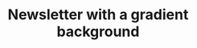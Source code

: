 ---
title: Newsletter with a gradient background
category: Marketing
paid: true
isActive: true
ltr: {"vue":{"vueTail":[],"vueCss":[]},"preview":"function App() {\n  return /*#__PURE__*/React.createElement(\"section\", {\n    className: \"py-28 relative\"\n  }, /*#__PURE__*/React.createElement(\"div\", {\n    className: \"relative z-10 max-w-screen-xl mx-auto px-4 justify-between items-center gap-12 md:px-8 md:flex\"\n  }, /*#__PURE__*/React.createElement(\"div\", {\n    className: \"flex-1 max-w-lg\"\n  }, /*#__PURE__*/React.createElement(\"h3\", {\n    className: \"text-3xl font-bold\"\n  }, \"Get our beautiful newsletter straight to your inbox.\")), /*#__PURE__*/React.createElement(\"div\", {\n    className: \"flex-1 mt-6 md:mt-0\"\n  }, /*#__PURE__*/React.createElement(\"form\", {\n    onSubmit: e => e.preventDefault(),\n    className: \"flex items-center gap-x-3 md:justify-end\"\n  }, /*#__PURE__*/React.createElement(\"div\", {\n    className: \"relative\"\n  }, /*#__PURE__*/React.createElement(\"svg\", {\n    className: \"w-6 h-6 text-gray-400 absolute left-3 inset-y-0 my-auto\",\n    xmlns: \"http://www.w3.org/2000/svg\",\n    fill: \"none\",\n    viewBox: \"0 0 24 24\",\n    strokeWidth: 1.5,\n    stroke: \"currentColor\"\n  }, /*#__PURE__*/React.createElement(\"path\", {\n    strokeLinecap: \"round\",\n    strokeLinejoin: \"round\",\n    d: \"M21.75 6.75v10.5a2.25 2.25 0 01-2.25 2.25h-15a2.25 2.25 0 01-2.25-2.25V6.75m19.5 0A2.25 2.25 0 0019.5 4.5h-15a2.25 2.25 0 00-2.25 2.25m19.5 0v.243a2.25 2.25 0 01-1.07 1.916l-7.5 4.615a2.25 2.25 0 01-2.36 0L3.32 8.91a2.25 2.25 0 01-1.07-1.916V6.75\"\n  })), /*#__PURE__*/React.createElement(\"input\", {\n    type: \"email\",\n    required: true,\n    placeholder: \"Enter your email\",\n    className: \"w-full pl-12 pr-3 py-2 text-gray-500 bg-white outline-none border focus:border-indigo-600 shadow-sm rounded-lg\"\n  })), /*#__PURE__*/React.createElement(\"button\", {\n    className: \"block w-auto py-3 px-4 font-medium text-sm text-center text-white bg-indigo-600 hover:bg-indigo-500 active:bg-indigo-700 active:shadow-none rounded-lg shadow\"\n  }, \"Subscribe\")))), /*#__PURE__*/React.createElement(\"div\", {\n    className: \"absolute inset-0 w-full h-full\",\n    style: {\n      background: \"linear-gradient(137.92deg, rgba(192, 132, 252, 0) 20.43%, rgba(232, 121, 249, 0.26) 49.66%, rgba(204, 171, 238, 0) 92.38%)\"\n    }\n  }));\n}","react":{"jsxTail":[{"code":"export default () => {\n    return (\n        <section className=\"py-28 relative\">\n            <div className=\"relative z-10 max-w-screen-xl mx-auto px-4 justify-between items-center gap-12 md:px-8 md:flex\">\n                <div className=\"flex-1 max-w-lg\">\n                    <h3 className=\"text-3xl font-bold\">\n                        Get our beautiful newsletter straight to your inbox.\n                    </h3>\n                </div>\n                <div className=\"flex-1 mt-6 md:mt-0\">\n                    <form onSubmit={(e) => e.preventDefault()} className=\"flex items-center gap-x-3 md:justify-end\">\n                        <div className=\"relative\">\n                            <svg className=\"w-6 h-6 text-gray-400 absolute left-3 inset-y-0 my-auto\" xmlns=\"http://www.w3.org/2000/svg\" fill=\"none\" viewBox=\"0 0 24 24\" strokeWidth={1.5} stroke=\"currentColor\">\n                                <path strokeLinecap=\"round\" strokeLinejoin=\"round\" d=\"M21.75 6.75v10.5a2.25 2.25 0 01-2.25 2.25h-15a2.25 2.25 0 01-2.25-2.25V6.75m19.5 0A2.25 2.25 0 0019.5 4.5h-15a2.25 2.25 0 00-2.25 2.25m19.5 0v.243a2.25 2.25 0 01-1.07 1.916l-7.5 4.615a2.25 2.25 0 01-2.36 0L3.32 8.91a2.25 2.25 0 01-1.07-1.916V6.75\" />\n                            </svg>\n                            <input\n                                type=\"email\"\n                                required\n                                placeholder=\"Enter your email\"\n                                className=\"w-full pl-12 pr-3 py-2 text-gray-500 bg-white outline-none border focus:border-indigo-600 shadow-sm rounded-lg\"\n                            />\n                        </div>\n                        <button className=\"block w-auto py-3 px-4 font-medium text-sm text-center text-white bg-indigo-600 hover:bg-indigo-500 active:bg-indigo-700 active:shadow-none rounded-lg shadow\">\n                            Subscribe\n                        </button>\n                    </form>\n                </div>\n            </div>\n            <div className=\"absolute inset-0 w-full h-full\" style={{ background: \"linear-gradient(137.92deg, rgba(192, 132, 252, 0) 20.43%, rgba(232, 121, 249, 0.26) 49.66%, rgba(204, 171, 238, 0) 92.38%)\" }}></div>\n        </section>\n    )\n}","label":"App.jsx"}],"jsxCss":[]}}
rtl: {"react":{"jsxCss":[],"jsxTail":[{"code":"export default () => {\n\n    return (\n        <section className=\"py-28 relative\">\n            <div className=\"relative z-10 max-w-screen-xl mx-auto px-4 justify-between items-center gap-12 md:px-8 md:flex\">\n                <div className=\"flex-1 max-w-lg\">\n                    <h3 className=\"text-3xl font-bold\">\n                        احصل على رسالتنا الإخبارية الجميلة مباشرة إلى بريدك الالكتروني.\n                    </h3>\n                </div>\n                <div className=\"flex-1 mt-6 md:mt-0\">\n                    <form onSubmit={(e) => e.preventDefault()} className=\"flex items-center gap-x-3 md:justify-end\">\n                        <div className=\"relative\">\n                            <svg className=\"w-6 h-6 text-gray-400 absolute right-3 inset-y-0 my-auto\" xmlns=\"http://www.w3.org/2000/svg\" fill=\"none\" viewBox=\"0 0 24 24\" strokeWidth={1.5} stroke=\"currentColor\">\n                                <path strokeLinecap=\"round\" strokeLinejoin=\"round\" d=\"M21.75 6.75v10.5a2.25 2.25 0 01-2.25 2.25h-15a2.25 2.25 0 01-2.25-2.25V6.75m19.5 0A2.25 2.25 0 0019.5 4.5h-15a2.25 2.25 0 00-2.25 2.25m19.5 0v.243a2.25 2.25 0 01-1.07 1.916l-7.5 4.615a2.25 2.25 0 01-2.36 0L3.32 8.91a2.25 2.25 0 01-1.07-1.916V6.75\" />\n                            </svg>\n                            <input\n                                type=\"email\"\n                                required\n                                placeholder=\"ادخل بريدك الالكتروني\"\n                                className=\"w-full pr-12 pl-3 py-2 text-gray-500 bg-white outline-none border focus:border-indigo-600 shadow-sm rounded-lg\"\n                            />\n                        </div>\n                        <button className=\"block w-auto py-3 px-4 font-medium text-sm text-center text-white bg-indigo-600 hover:bg-indigo-500 active:bg-indigo-700 active:shadow-none rounded-lg shadow\">\n                            اشتراك\n                        </button>\n                    </form>\n                </div>\n            </div>\n            <div className=\"absolute inset-0 w-full h-full\" style={{ background: \"linear-gradient(137.92deg, rgba(192, 132, 252, 0) 20.43%, rgba(232, 121, 249, 0.26) 49.66%, rgba(204, 171, 238, 0) 92.38%)\" }}></div>\n        </section>\n    )\n}","label":"App.jsx"}]},"preview":"function App() {\n  return /*#__PURE__*/React.createElement(\"section\", {\n    className: \"py-28 relative\"\n  }, /*#__PURE__*/React.createElement(\"div\", {\n    className: \"relative z-10 max-w-screen-xl mx-auto px-4 justify-between items-center gap-12 md:px-8 md:flex\"\n  }, /*#__PURE__*/React.createElement(\"div\", {\n    className: \"flex-1 max-w-lg\"\n  }, /*#__PURE__*/React.createElement(\"h3\", {\n    className: \"text-3xl font-bold\"\n  }, \"\\u0627\\u062D\\u0635\\u0644 \\u0639\\u0644\\u0649 \\u0631\\u0633\\u0627\\u0644\\u062A\\u0646\\u0627 \\u0627\\u0644\\u0625\\u062E\\u0628\\u0627\\u0631\\u064A\\u0629 \\u0627\\u0644\\u062C\\u0645\\u064A\\u0644\\u0629 \\u0645\\u0628\\u0627\\u0634\\u0631\\u0629 \\u0625\\u0644\\u0649 \\u0628\\u0631\\u064A\\u062F\\u0643 \\u0627\\u0644\\u0627\\u0644\\u0643\\u062A\\u0631\\u0648\\u0646\\u064A.\")), /*#__PURE__*/React.createElement(\"div\", {\n    className: \"flex-1 mt-6 md:mt-0\"\n  }, /*#__PURE__*/React.createElement(\"form\", {\n    onSubmit: e => e.preventDefault(),\n    className: \"flex items-center gap-x-3 md:justify-end\"\n  }, /*#__PURE__*/React.createElement(\"div\", {\n    className: \"relative\"\n  }, /*#__PURE__*/React.createElement(\"svg\", {\n    className: \"w-6 h-6 text-gray-400 absolute right-3 inset-y-0 my-auto\",\n    xmlns: \"http://www.w3.org/2000/svg\",\n    fill: \"none\",\n    viewBox: \"0 0 24 24\",\n    strokeWidth: 1.5,\n    stroke: \"currentColor\"\n  }, /*#__PURE__*/React.createElement(\"path\", {\n    strokeLinecap: \"round\",\n    strokeLinejoin: \"round\",\n    d: \"M21.75 6.75v10.5a2.25 2.25 0 01-2.25 2.25h-15a2.25 2.25 0 01-2.25-2.25V6.75m19.5 0A2.25 2.25 0 0019.5 4.5h-15a2.25 2.25 0 00-2.25 2.25m19.5 0v.243a2.25 2.25 0 01-1.07 1.916l-7.5 4.615a2.25 2.25 0 01-2.36 0L3.32 8.91a2.25 2.25 0 01-1.07-1.916V6.75\"\n  })), /*#__PURE__*/React.createElement(\"input\", {\n    type: \"email\",\n    required: true,\n    placeholder: \"\\u0627\\u062F\\u062E\\u0644 \\u0628\\u0631\\u064A\\u062F\\u0643 \\u0627\\u0644\\u0627\\u0644\\u0643\\u062A\\u0631\\u0648\\u0646\\u064A\",\n    className: \"w-full pr-12 pl-3 py-2 text-gray-500 bg-white outline-none border focus:border-indigo-600 shadow-sm rounded-lg\"\n  })), /*#__PURE__*/React.createElement(\"button\", {\n    className: \"block w-auto py-3 px-4 font-medium text-sm text-center text-white bg-indigo-600 hover:bg-indigo-500 active:bg-indigo-700 active:shadow-none rounded-lg shadow\"\n  }, \"\\u0627\\u0634\\u062A\\u0631\\u0627\\u0643\")))), /*#__PURE__*/React.createElement(\"div\", {\n    className: \"absolute inset-0 w-full h-full\",\n    style: {\n      background: \"linear-gradient(137.92deg, rgba(192, 132, 252, 0) 20.43%, rgba(232, 121, 249, 0.26) 49.66%, rgba(204, 171, 238, 0) 92.38%)\"\n    }\n  }));\n}","vue":{"vueTail":[],"vueCss":[]}}
slug: /newsletters
id: b1509926-fec6-4f09-af1d-82b1fb03588f
created_at: 1670151390612
---